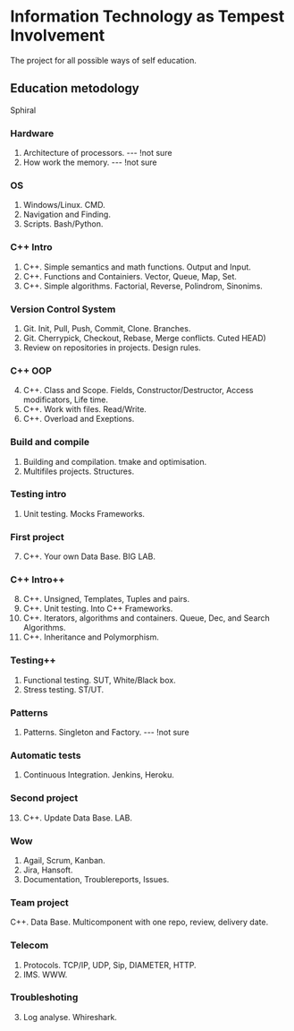 # Information Technology as Tempest Involvement
The project for all possible ways of self education.

## Education metodology
Sphiral

### Hardware
1. Architecture of processors. --- !not sure
2. How work the memory. --- !not sure

### OS
1. Windows/Linux. CMD.
2. Navigation and Finding. 
3. Scripts. Bash/Python.

### C++ Intro
1. C++. Simple semantics and math functions. Output and Input.
2. C++. Functions and Containiers. Vector, Queue, Map, Set.
3. C++. Simple algorithms. Factorial, Reverse, Polindrom, Sinonims.

### Version Control System
1. Git. Init, Pull, Push, Commit, Clone. Branches.
2. Git. Cherrypick, Checkout, Rebase, Merge conflicts. Cuted HEAD)
3. Review on repositories in projects. Design rules.

### C++ OOP
4. C++. Class and Scope. Fields, Constructor/Destructor, Access modificators, Life time.
5. C++. Work with files. Read/Write.
6. C++. Overload and Exeptions. 

### Build and compile
1. Building and compilation. tmake and optimisation.
2. Multifiles projects. Structures.

### Testing intro
1. Unit testing. Mocks Frameworks.

### First project
7. C++. Your own Data Base. BIG LAB.

### C++ Intro++
8. C++. Unsigned, Templates, Tuples and pairs.
9. C++. Unit testing. Into C++ Frameworks.
10. C++. Iterators, algorithms and containers. Queue, Dec, and Search Algorithms.
11. C++. Inheritance and Polymorphism.

### Testing++
1. Functional testing. SUT, White/Black box.
2. Stress testing. ST/UT.

### Patterns
1. Patterns. Singleton and Factory. --- !not sure

### Automatic tests
1. Continuous Integration. Jenkins, Heroku.

### Second project
13. C++. Update Data Base. LAB.

### Wow
1. Agail, Scrum, Kanban.
2. Jira, Hansoft.
3. Documentation, Troublereports, Issues.

### Team project
C++. Data Base. Multicomponent with one repo, review, delivery date.

### Telecom
1. Protocols. TCP/IP, UDP, Sip, DIAMETER, HTTP.
2. IMS. WWW.

### Troubleshoting
3. Log analyse. Whireshark.
